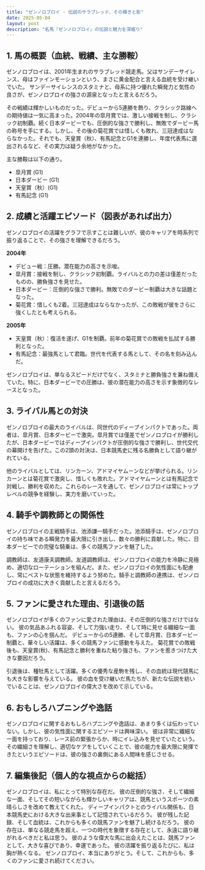 ```yaml
---
title: "ゼンノロブロイ - 伝説のサラブレッド、その輝きと影"
date: 2025-05-04
layout: post
description: "名馬『ゼンノロブロイ』の伝説と魅力を深堀り"
---
```


## 1. 馬の概要（血統、戦績、主な勝鞍）

ゼンノロブロイは、2001年生まれのサラブレッド競走馬。父はサンデーサイレンス、母はファインモーションという、まさに黄金配合と言える血統を受け継いでいた。  サンデーサイレンスのスタミナと、母系に持つ優れた瞬発力と気性の良さが、ゼンノロブロイの強さの源泉となったと言えるだろう。

その戦績は輝かしいものだった。デビューから5連勝を飾り、クラシック路線への期待値は一気に高まった。2004年の皐月賞では、激しい接戦を制し、クラシック初制覇。続く日本ダービーでも、圧倒的な強さで勝利し、無敗でダービー馬の称号を手にする。しかし、その後の菊花賞では惜しくも敗れ、三冠達成はならなかった。それでも、天皇賞（秋）、有馬記念とG1を連勝し、年度代表馬に選出されるなど、その実力は疑う余地がなかった。

主な勝鞍は以下の通り。

* 皐月賞 (G1)
* 日本ダービー (G1)
* 天皇賞（秋）(G1)
* 有馬記念 (G1)


## 2. 成績と活躍エピソード（図表があれば出力）

ゼンノロブロイの活躍をグラフで示すことは難しいが、彼のキャリアを時系列で振り返ることで、その強さを理解できるだろう。

**2004年**

* デビュー戦：圧勝。潜在能力の高さを示唆。
* 皐月賞：接戦を制し、クラシック初制覇。ライバルとの力の差は僅差だったものの、勝負強さを見せた。
* 日本ダービー：圧倒的な強さで勝利。無敗でのダービー制覇は大きな話題となった。
* 菊花賞：惜しくも2着。三冠達成はならなかったが、この敗戦が彼をさらに強くしたとも考えられる。


**2005年**

* 天皇賞（秋）：復活を遂げ、G1を制覇。前年の菊花賞での敗戦を払拭する勝利となった。
* 有馬記念：最強馬として君臨。世代を代表する馬として、その名を刻み込んだ。

ゼンノロブロイは、単なるスピードだけでなく、スタミナと勝負強さを兼ね備えていた。特に、日本ダービーでの圧勝は、彼の潜在能力の高さを示す象徴的なレースとなった。


## 3. ライバル馬との対決

ゼンノロブロイの最大のライバルは、同世代のディープインパクトであった。両者は、皐月賞、日本ダービーで激突。皐月賞では僅差でゼンノロブロイが勝利したが、日本ダービーではディープインパクトが圧倒的な強さで勝利し、世代交代の幕開けを告げた。この2頭の対決は、日本競馬史に残る名勝負として語り継がれている。

他のライバルとしては、リンカーン、アドマイヤムーンなどが挙げられる。リンカーンとは菊花賞で激突し、惜しくも敗れた。アドマイヤムーンとは有馬記念で対戦し、勝利を収めた。これらのレースを通して、ゼンノロブロイは常にトップレベルの競争を経験し、実力を磨いていった。


## 4. 騎手や調教師との関係性

ゼンノロブロイの主戦騎手は、池添謙一騎手だった。池添騎手は、ゼンノロブロイの持ち味である瞬発力を最大限に引き出し、数々の勝利に貢献した。特に、日本ダービーでの完璧な騎乗は、多くの競馬ファンを魅了した。

調教師は、友道康夫調教師。友道調教師は、ゼンノロブロイの能力を冷静に見極め、適切なローテーションを組んだ。また、ゼンノロブロイの気性面にも配慮し、常にベストな状態を維持するよう努めた。騎手と調教師の連携は、ゼンノロブロイの成功に大きく貢献したと言えるだろう。


## 5. ファンに愛された理由、引退後の話

ゼンノロブロイが多くのファンに愛された理由は、その圧倒的な強さだけではない。  彼の気品あふれる容姿、そして力強い走り、そして時に見せる繊細な一面も、ファンの心を掴んだ。  デビューからの5連勝、そして皐月賞、日本ダービー制覇と、華々しい活躍は、多くの競馬ファンに感動を与えた。  菊花賞での敗戦後も、天皇賞(秋)、有馬記念と勝利を重ねた粘り強さも、ファンを惹きつけた大きな要因だろう。

引退後は、種牡馬として活躍。多くの優秀な産駒を残し、その血統は現代競馬にも大きな影響を与えている。  彼の血を受け継いだ馬たちが、新たな伝説を紡いでいることは、ゼンノロブロイの偉大さを改めて示している。


## 6. おもしろハプニングや逸話

ゼンノロブロイに関するおもしろハプニングや逸話は、あまり多くは伝わっていない。しかし、彼の気性面に関するエピソードは興味深い。  彼は非常に繊細な一面を持っており、レース前の緊張からか、時にイレ込みを見せていたという。  その繊細さを理解し、適切なケアをしていくことで、彼の能力を最大限に発揮できたというエピソードは、彼の強さの裏側にある人間味を感じさせる。


## 7. 編集後記（個人的な視点からの総括）

ゼンノロブロイは、私にとって特別な存在だ。  彼の圧倒的な強さ、そして繊細な一面、そしてその短いながらも輝かしいキャリアは、競馬というスポーツの素晴らしさを改めて教えてくれた。  ディープインパクトとのライバル関係も、日本競馬史における大きな出来事として記憶されているだろう。  彼が残した記録、そして血統は、これからも多くの競馬ファンを魅了し続けるだろう。  彼の存在は、単なる競走馬を超え、一つの時代を象徴する存在として、永遠に語り継がれるべきだと私は思う。  彼のような偉大な馬に出会えたことは、競馬ファンとして、大きな喜びであり、幸運であった。  彼の活躍を振り返るたびに、私は胸が熱くなる。  ゼンノロブロイ、本当にありがとう。そして、これからも、多くのファンに愛され続けてください。
